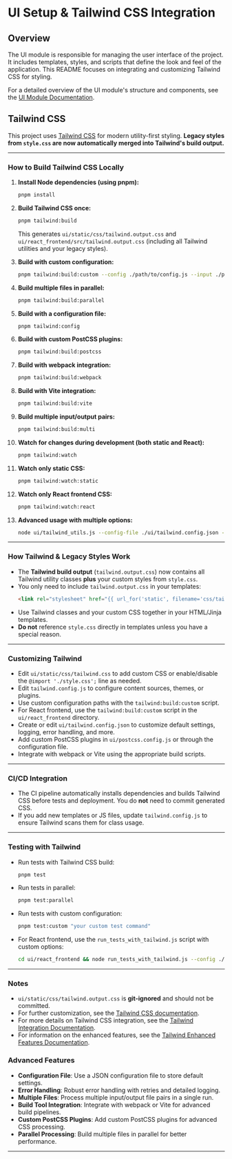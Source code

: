 # UI Setup & Tailwind CSS Integration

## Overview

The UI module is responsible for managing the user interface of the project. It includes templates, styles, and scripts that define the look and feel of the application. This README focuses on integrating and customizing Tailwind CSS for styling.

For a detailed overview of the UI module's structure and components, see the [UI Module Documentation](../docs/ui-overview.md).

## Tailwind CSS

This project uses [Tailwind CSS](https://tailwindcss.com/) for modern utility-first styling. **Legacy styles from `style.css` are now automatically merged into Tailwind's build output.**

---

### How to Build Tailwind CSS Locally

1. **Install Node dependencies (using pnpm):**
   ```sh
   pnpm install
   ```

2. **Build Tailwind CSS once:**
   ```sh
   pnpm tailwind:build
   ```
   This generates `ui/static/css/tailwind.output.css` and `ui/react_frontend/src/tailwind.output.css` (including all Tailwind utilities and your legacy styles).

3. **Build with custom configuration:**
   ```sh
   pnpm tailwind:build:custom --config ./path/to/config.js --input ./path/to/input.css --output ./path/to/output.css
   ```

4. **Build multiple files in parallel:**
   ```sh
   pnpm tailwind:build:parallel
   ```

5. **Build with a configuration file:**
   ```sh
   pnpm tailwind:config
   ```

6. **Build with custom PostCSS plugins:**
   ```sh
   pnpm tailwind:build:postcss
   ```

7. **Build with webpack integration:**
   ```sh
   pnpm tailwind:build:webpack
   ```

8. **Build with Vite integration:**
   ```sh
   pnpm tailwind:build:vite
   ```

9. **Build multiple input/output pairs:**
   ```sh
   pnpm tailwind:build:multi
   ```

10. **Watch for changes during development (both static and React):**
    ```sh
    pnpm tailwind:watch
    ```

11. **Watch only static CSS:**
    ```sh
    pnpm tailwind:watch:static
    ```

12. **Watch only React frontend CSS:**
    ```sh
    pnpm tailwind:watch:react
    ```

13. **Advanced usage with multiple options:**
    ```sh
    node ui/tailwind_utils.js --config-file ./ui/tailwind.config.json --log-level debug --parallel --add-file ./tailwind.config.js ./ui/static/css/tailwind.css ./ui/static/css/tailwind.output.css --add-file ./ui/react_frontend/tailwind.config.js ./ui/react_frontend/src/index.css ./ui/react_frontend/src/tailwind.output.css
    ```

---

### How Tailwind & Legacy Styles Work

- The **Tailwind build output** (`tailwind.output.css`) now contains all Tailwind utility classes **plus** your custom styles from `style.css`.
- You only need to include `tailwind.output.css` in your templates:
  ```html
  <link rel="stylesheet" href="{{ url_for('static', filename='css/tailwind.output.css') }}">
  ```
- Use Tailwind classes and your custom CSS together in your HTML/Jinja templates.
- **Do not** reference `style.css` directly in templates unless you have a special reason.

---

### Customizing Tailwind

- Edit `ui/static/css/tailwind.css` to add custom CSS or enable/disable the `@import './style.css';` line as needed.
- Edit `tailwind.config.js` to configure content sources, themes, or plugins.
- Use custom configuration paths with the `tailwind:build:custom` script.
- For React frontend, use the `tailwind:build:custom` script in the `ui/react_frontend` directory.
- Create or edit `ui/tailwind.config.json` to customize default settings, logging, error handling, and more.
- Add custom PostCSS plugins in `ui/postcss.config.js` or through the configuration file.
- Integrate with webpack or Vite using the appropriate build scripts.

---

### CI/CD Integration

- The CI pipeline automatically installs dependencies and builds Tailwind CSS before tests and deployment. You do **not** need to commit generated CSS.
- If you add new templates or JS files, update `tailwind.config.js` to ensure Tailwind scans them for class usage.

---

### Testing with Tailwind

- Run tests with Tailwind CSS build:
  ```sh
  pnpm test
  ```

- Run tests in parallel:
  ```sh
  pnpm test:parallel
  ```

- Run tests with custom configuration:
  ```sh
  pnpm test:custom "your custom test command"
  ```

- For React frontend, use the `run_tests_with_tailwind.js` script with custom options:
  ```sh
  cd ui/react_frontend && node run_tests_with_tailwind.js --config ./tailwind.config.js --input ./src/index.css --output ./src/tailwind.output.css --parallel
  ```

---

### Notes

- `ui/static/css/tailwind.output.css` is **git-ignored** and should not be committed.
- For further customization, see the [Tailwind CSS documentation](https://tailwindcss.com/docs/installation).
- For more details on Tailwind CSS integration, see the [Tailwind Integration Documentation](../docs/tailwind-integration.md).
- For information on the enhanced features, see the [Tailwind Enhanced Features Documentation](../docs/tailwind-enhanced-features.md).

### Advanced Features

- **Configuration File**: Use a JSON configuration file to store default settings.
- **Error Handling**: Robust error handling with retries and detailed logging.
- **Multiple Files**: Process multiple input/output file pairs in a single run.
- **Build Tool Integration**: Integrate with webpack or Vite for advanced build pipelines.
- **Custom PostCSS Plugins**: Add custom PostCSS plugins for advanced CSS processing.
- **Parallel Processing**: Build multiple files in parallel for better performance.

---
